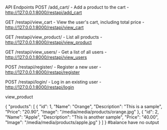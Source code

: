 API Endpoints POST /add_cart/ - Add a product to the cart - http://127.0.0.1:8000/restapi/add_cart

GET /restapi/view_cart - View the user's cart, including total price - http://127.0.0.1:8000/restapi/view_cart

GET /restapi/view_product/ - List all products - http://127.0.0.1:8000/restapi/view_product

GET /restapi/view_users/ - Get a list of all users - http://127.0.0.1:8000/restapi/view_users

POST /restapi/register/ - Register a new user - http://127.0.0.1:8000/restapi/register

POST /restapi/login/ - Log in an existing user - http://127.0.0.1:8000/restapi/login


view_product

{
  "products": [
    {
      "id": 1,
      "Name": "Orange",
      "Description": "This is a sample",
      "Price": "20.90",
      "Image": "/media/media/products/orange.jpg"
    },
    {
      "id": 2,
      "Name": "Apple",
      "Description": "This is another sample",
      "Price": "40.00",
      "Image": "/media/media/products/apple.jpg"
    }
  ]
}
#balance have no output
